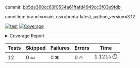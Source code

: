 commit: [bb5de360cc63f0534a61ffafd4949cc3f03e9fdb](https://github.com/rcmdnk/inherit-docstring/tree/bb5de360cc63f0534a61ffafd4949cc3f03e9fdb)

condition: branch=main, os=ubuntu-latest, python_version=3.12

[![test](https://github.com/rcmdnk/inherit-docstring/actions/workflows/test.yml/badge.svg)](https://github.com/rcmdnk/inherit-docstring/actions/runs/12758811992)
<a href="https://github.com/rcmdnk/inherit-docstring/blob/bb5de360cc63f0534a61ffafd4949cc3f03e9fdb/README.md"><img alt="Coverage" src="https://img.shields.io/badge/Coverage-100%25-brightgreen.svg" /></a><details><summary>Coverage Report </summary><table><tr><th>File</th><th>Stmts</th><th>Miss</th><th>Cover</th></tr><tbody><tr><td><b>TOTAL</b></td><td><b>114</b></td><td><b>0</b></td><td><b>100%</b></td></tr></tbody></table></details>

| Tests | Skipped | Failures | Errors | Time |
| ----- | ------- | -------- | -------- | ------------------ |
| 12 | 0 :zzz: | 0 :x: | 0 :fire: | 1.121s :stopwatch: |

